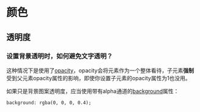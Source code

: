 # 颜色

## 透明度

### 设置背景透明时，如何避免文字透明？

这种情况下是使用了[opacity](https://developer.mozilla.org/zh-CN/docs/Web/CSS/opacity)，opacity会将元素作为一个整体看待，子元素**强制**受到父元素opacity属性的影响，即使你设置子元素的opacity属性为1也没用。

如果只是背景图案透明度，应当使用带有alpha通道的[background](https://developer.mozilla.org/en-US/docs/Web/CSS/background)属性：

```
background: rgba(0, 0, 0, 0.4);
```